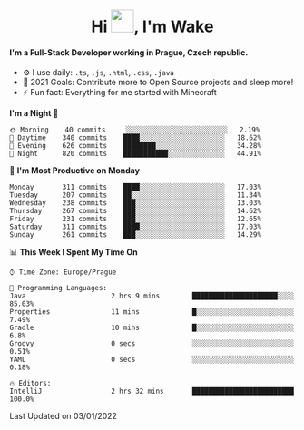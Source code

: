 <h1 align="center">Hi <img src="https://raw.githubusercontent.com/MrWakeCZ/MrWakeCZ/master/Hi.gif" width="40px" />, I'm Wake</h1>

#### I'm a Full-Stack Developer working in Prague, Czech republic.
- ⚙️ I use daily: `.ts`, `.js`, `.html`, `.css`, `.java`
- 🥅 2021 Goals: Contribute more to Open Source projects and sleep more!
- ⚡ Fun fact: Everything for me started with Minecraft

<!--START_SECTION:waka-->
**I'm a Night 🦉** 

```text
🌞 Morning    40 commits     ░░░░░░░░░░░░░░░░░░░░░░░░░   2.19% 
🌆 Daytime    340 commits    ████░░░░░░░░░░░░░░░░░░░░░   18.62% 
🌃 Evening    626 commits    ████████░░░░░░░░░░░░░░░░░   34.28% 
🌙 Night      820 commits    ███████████░░░░░░░░░░░░░░   44.91%

```
📅 **I'm Most Productive on Monday** 

```text
Monday       311 commits    ████░░░░░░░░░░░░░░░░░░░░░   17.03% 
Tuesday      207 commits    ██░░░░░░░░░░░░░░░░░░░░░░░   11.34% 
Wednesday    238 commits    ███░░░░░░░░░░░░░░░░░░░░░░   13.03% 
Thursday     267 commits    ███░░░░░░░░░░░░░░░░░░░░░░   14.62% 
Friday       231 commits    ███░░░░░░░░░░░░░░░░░░░░░░   12.65% 
Saturday     311 commits    ████░░░░░░░░░░░░░░░░░░░░░   17.03% 
Sunday       261 commits    ███░░░░░░░░░░░░░░░░░░░░░░   14.29%

```


📊 **This Week I Spent My Time On** 

```text
⌚︎ Time Zone: Europe/Prague

💬 Programming Languages: 
Java                     2 hrs 9 mins        █████████████████████░░░░   85.03% 
Properties               11 mins             █░░░░░░░░░░░░░░░░░░░░░░░░   7.49% 
Gradle                   10 mins             █░░░░░░░░░░░░░░░░░░░░░░░░   6.8% 
Groovy                   0 secs              ░░░░░░░░░░░░░░░░░░░░░░░░░   0.51% 
YAML                     0 secs              ░░░░░░░░░░░░░░░░░░░░░░░░░   0.18%

🔥 Editors: 
IntelliJ                 2 hrs 32 mins       █████████████████████████   100.0%

```


 Last Updated on 03/01/2022
<!--END_SECTION:waka-->

